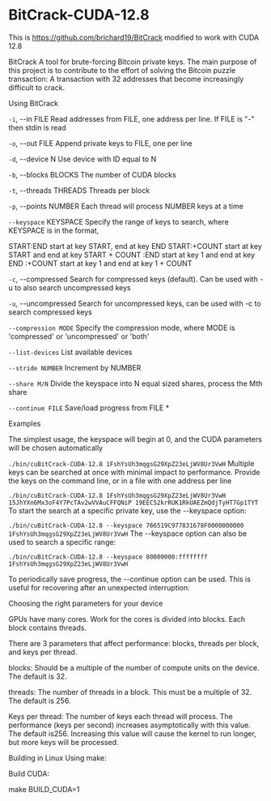# BitCrack-CUDA-12.8
This is https://github.com/brichard19/BitCrack modified to work with CUDA 12.8


BitCrack
A tool for brute-forcing Bitcoin private keys. The main purpose of this project is to contribute to the effort of solving the Bitcoin puzzle transaction: A transaction with 32 addresses that become increasingly difficult to crack.


Using BitCrack


```-i```, --in FILE
    Read addresses from FILE, one address per line. If FILE is "-" then stdin is read

```-o```, --out FILE
    Append private keys to FILE, one per line

```-d```, --device N
    Use device with ID equal to N

```-b```, --blocks BLOCKS
    The number of CUDA blocks

```-t```, --threads THREADS
    Threads per block

```-p```, --points NUMBER
    Each thread will process NUMBER keys at a time

```--keyspace``` KEYSPACE
    Specify the range of keys to search, where KEYSPACE is in the format,

START:END start at key START, end at key END
	START:+COUNT start at key START and end at key START + COUNT
    :END start at key 1 and end at key END
	:+COUNT start at key 1 and end at key 1 + COUNT

```-c```, --compressed
    Search for compressed keys (default). Can be used with -u to also search uncompressed keys

```-u```, --uncompressed
    Search for uncompressed keys, can be used with -c to search compressed keys

```--compression MODE```
    Specify the compression mode, where MODE is 'compressed' or 'uncompressed' or 'both'

```--list-devices```
    List available devices

```--stride NUMBER```
    Increment by NUMBER

```--share M/N```
    Divide the keyspace into N equal sized shares, process the Mth share

```--continue FILE```
    Save/load progress from FILE
*

Examples


The simplest usage, the keyspace will begin at 0, and the CUDA parameters will be chosen automatically

```./bin/cuBitCrack-CUDA-12.8 1FshYsUh3mqgsG29XpZ23eLjWV8Ur3VwH```
Multiple keys can be searched at once with minimal impact to performance. Provide the keys on the command line, or in a file with one address per line

```./bin/cuBitCrack-CUDA-12.8 1FshYsUh3mqgsG29XpZ23eLjWV8Ur3VwH 15JhYXn6Mx3oF4Y7PcTAv2wVVAuCFFQNiP 19EEC52krRUK1RkUAEZmQdjTyHT7Gp1TYT```
To start the search at a specific private key, use the --keyspace option:

```./bin/cuBitCrack-CUDA-12.8 --keyspace 766519C977831678F0000000000 1FshYsUh3mqgsG29XpZ23eLjWV8Ur3VwH```
The --keyspace option can also be used to search a specific range:

```./bin/cuBitCrack-CUDA-12.8 --keyspace 80000000:ffffffff 1FshYsUh3mqgsG29XpZ23eLjWV8Ur3VwH```


To periodically save progress, the --continue option can be used. This is useful for recovering after an unexpected interruption:
   
    
Choosing the right parameters for your device


GPUs have many cores. Work for the cores is divided into blocks. Each block contains threads.

There are 3 parameters that affect performance: blocks, threads per block, and keys per thread.

blocks: Should be a multiple of the number of compute units on the device. The default is 32.

threads: The number of threads in a block. This must be a multiple of 32. The default is 256.

Keys per thread: The number of keys each thread will process. The performance (keys per second) increases asymptotically with this value. The default is256. Increasing this value will cause the kernel to run longer, but more keys will be processed.


Building in Linux
Using make:

Build CUDA:

make BUILD_CUDA=1
